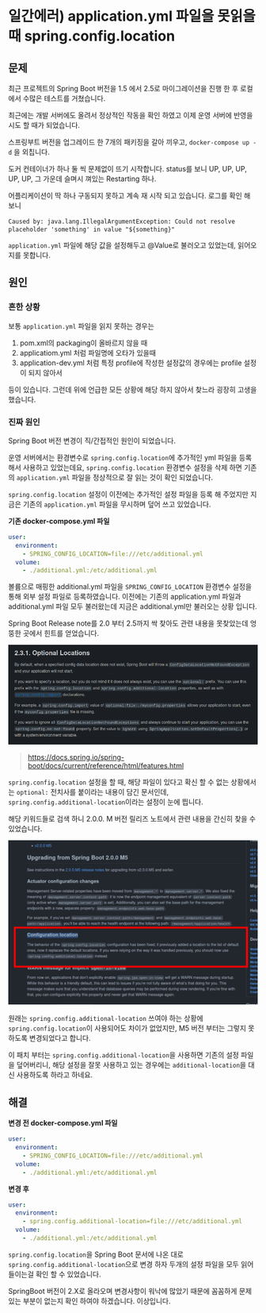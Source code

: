# 일간에러) application.yml 파일을 못읽을때 spring.config.location

## 문제

최근 프로젝트의 Spring Boot 버전을 1.5 에서 2.5로 마이그레이션을 진행 한 후 로컬에서 수많은 테스트를 거쳤습니다.

최근에는 개발 서버에도 올려서 정상적인 작동을 확인 하였고 이제 운영 서버에 반영을 시도 할 때가 되었습니다.

스프링부트 버전을 업그레이드 한 7개의 패키징을 갈아 끼우고, `docker-compose up -d` 을 외칩니다.

도커 컨테이너가 하나 둘 씩 문제없이 뜨기 시작합니다. status를 보니 UP, UP, UP, UP, UP, 그 가운데 슬며시 껴있는 Restarting 하나.

어플리케이션이 딱 하나 구동되지 못하고 계속 재 시작 되고 있습니다. 로그를 확인 해 보니

```
Caused by: java.lang.IllegalArgumentException: Could not resolve placeholder 'something' in value "${something}"
```

`application.yml` 파일에 해당 값을 설정해두고 @Value로 불러오고 있었는데, 읽어오지를 못합니다.

## 원인

### 흔한 상황

보통 `application.yml` 파일을 읽지 못하는 경우는

1. pom.xml의 packaging이 올바르지 않을 때
2. applicatiom.yml 처럼 파일명에 오타가 있을때
3. application-dev.yml 처럼 특정 profile에 작성한 설정값의 경우에는 profile 설정이 되지 않아서

등이 있습니다. 그런데 위에 언급한 모든 상황에 해당 하지 않아서 찾느라 굉장히 고생을 했습니다.

### 진짜 원인

Spring Boot 버전 변경이 직/간접적인 원인이 되었습니다.

운영 서버에서는 환경변수로 `spring.config.location`에 추가적인 yml 파일을 등록 해서 사용하고 있었는데요, `spring.config.location` 환경변수 설정을 삭제 하면 기존의 `application.yml` 파일을 정상적으로 잘 읽는 것이 확인 되었습니다.

`spring.config.location` 설정이 이전에는 추가적인 설정 파일을 등록 해 주었지만 지금은 기존의 `application.yml` 파일을 무시하며 덮어 쓰고 있었습니다.

**기존 docker-compose.yml 파일** 

```yml
user:
  environment:
    - SPRING_CONFIG_LOCATION=file:///etc/additional.yml
  volume:
    - ./additional.yml:/etc/additional.yml  
```

볼륨으로 매핑한 additional.yml 파일을 `SPRING_CONFIG_LOCATION` 환경변수 설정을 통해 외부 설정 파일로 등록하였습니다. 이전에는 기존의 application.yml 파일과 additional.yml 파일 모두 불러왔는데 지금은 additional.yml만 불러오는 상황 입니다.

Spring Boot Release note를 2.0 부터 2.5까지 싹 찾아도 관련 내용을 못찾았는데 엉뚱한 곳에서 힌트를 얻었습니다.

![image-20220405174140971](https://raw.githubusercontent.com/Shane-Park/mdblog/main/devlife/todayError/20220405.assets/image-20220405174140971.png)

> https://docs.spring.io/spring-boot/docs/current/reference/html/features.html

`spring.config.location` 설정을 할 때, 해당 파일이 있다고 확신 할 수 없는 상황에서는 `optional:` 전치사를 붙이라는 내용이 담긴 문서인데, `spring.config.additional-location`이라는 설정이 눈에 띕니다.

해당 키워드들로 검색 하니 2.0.0. M 버전 릴리즈 노트에서 관련 내용을 간신히 찾을 수 있었습니다.

![note](https://raw.githubusercontent.com/Shane-Park/mdblog/main/devlife/todayError/20220405.assets/note.png)

원래는 `spring.config.additional-location` 쓰여야 하는 상황에 `spring.config.location`이 사용되어도 차이가 없었지만, M5 버전 부터는 그렇지 못하도록 변경되었다고 합니다.

이 패치 부터는 `spring.config.additional-location`을 사용하면 기존의 설정 파일을 덮어버리니, 해당 설정을 잘못 사용하고 있는 경우에는 `additional-location`을 대신 사용하도록 하라고 하네요.

## 해결

**변경 전 docker-compose.yml 파일**

```yml
user:
  environment:
    - SPRING_CONFIG_LOCATION=file:///etc/additional.yml
  volume:
    - ./additional.yml:/etc/additional.yml  
```

**변경 후**

```yml
user:
  environment:
    - spring.config.additional-location=file:///etc/additional.yml
  volume:
    - ./additional.yml:/etc/additional.yml  
```

`spring.config.location`을 Spring Boot 문서에 나온 대로 `spring.config.additional-location`으로 변경 하자 두개의 설정 파일을 모두 읽어들이는걸 확인 할 수 있었습니다.

SpringBoot 버전이 2.X로 올라오며 변경사항이 워낙에 많았기 때문에 꼼꼼하게 문제 있는 부분이 없는지 확인 하여야 하겠습니다. 이상입니다.